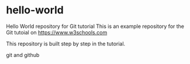 # hello-world
Hello World repository for Git tutorial
This is an example repository for the Git tutoial on https://www.w3schools.com

This repository is built step by step in the tutorial. 

git and github
